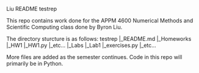 Liu
README
testrep

This repo contains work done for the APPM 4600 Numerical Methods and Scientific Computing class done by Byron Liu.

The directory sturcture is as follows:
testrep
|_README.md
|_Homeworks
 |_HW1
  |_HW1.py
 |_etc...
|_Labs
 |_Lab1
  |_exercises.py
 |_etc...

More files are added as the semester continues. Code in this repo will primarily be in Python.  
